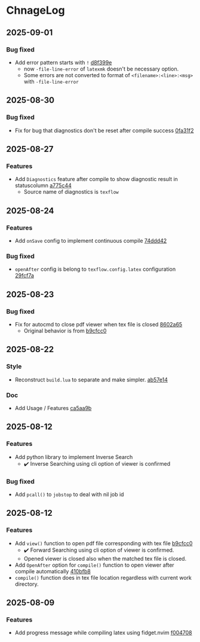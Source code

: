 # ChnageLog

## 2025-09-01

### Bug fixed
- Add error pattern starts with `!` [d8f399e](https://github.com/Jaehaks/texflow.nvim/commit/d8f399e07013b69f75451b0f964557dfb27adaed)
	- now `-file-line-error` of `latexmk` doesn't be necessary option.
	- Some errors are not converted to format of `<filename>:<line>:<msg>` with `-file-line-error`

## 2025-08-30

### Bug fixed
- Fix for bug that diagnostics don't be reset after compile success [0fa31f2](https://github.com/Jaehaks/texflow.nvim/commit/0fa31f29919943e960c86985367cc92303e53a9e)

## 2025-08-27

### Features
- Add `Diagnostics` feature after compile to show diagnostic result in statuscolumn [a775c44](https://github.com/Jaehaks/texflow.nvim/commit/a775c4431c6baa3adecf2bbdf153e74b8b4f6446)
	- Source name of diagnostics is `texflow`

## 2025-08-24

### Features
- Add `onSave` config to implement continuous compile [74ddd42](https://github.com/Jaehaks/texflow.nvim/commit/74ddd4246c1774d18ded08d71fcbd98c0ff22040)

### Bug fixed
- `openAfter` config is belong to `texflow.config.latex` configuration [29fcf7a](https://github.com/Jaehaks/texflow.nvim/commit/29fcf7a9c257464a8022d72b2accdb88448eda9d)

## 2025-08-23

### Bug fixed
- Fix for autocmd to close pdf viewer when tex file is closed [8602a65](https://github.com/Jaehaks/texflow.nvim/commit/8602a65d267cb85a2e14a6971980f349f7166ce3)
	- Original behavior is from [b9cfcc0](https://github.com/Jaehaks/texflow.nvim/commit/b9cfcc01a219e7c82d6f3e5eafef331e726eb7b2)

## 2025-08-22

### Style
- Reconstruct `build.lua` to separate and make simpler. [ab57e14](https://github.com/Jaehaks/texflow.nvim/commit/ab57e148175b9e879a6abec09d19e4c3d493477d)

### Doc
- Add Usage / Features [ca5aa9b](https://github.com/Jaehaks/texflow.nvim/commit/ca5aa9bf02d075915d50a633a14f5384b5851ff3)

## 2025-08-12

### Features
- Add python library to implement Inverse Search
	- ✔️ Inverse Searching using cli option of viewer is confirmed

### Bug fixed
- Add `pcall()` to `jobstop` to deal with nil job id

## 2025-08-12

### Features
- Add `view()` function to open pdf file corresponding with tex file [b9cfcc0](https://github.com/Jaehaks/texflow.nvim/commit/b9cfcc01a219e7c82d6f3e5eafef331e726eb7b2)
	- ✔️ Forward Searching using cli option of viewer is confirmed.
	- Opened viewer is closed also when the matched tex file is closed.
- Add `OpenAfter` option for `compile()` function to open viewer after compile automatically [410bfb8](https://github.com/Jaehaks/texflow.nvim/commit/410bfb876138c78bacb2d2b23c4c5cf849fcb014)
- `compile()` function does in tex file location regardless with current work directory.


## 2025-08-09

### Features
- Add progress message while compiling latex using fidget.nvim [f004708](https://github.com/Jaehaks/texflow.nvim/commit/f0047087d8fde11554a876edcb8455a5b50935b6)
